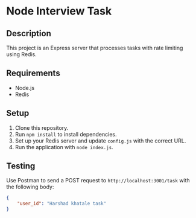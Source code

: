 # Node Interview Task

## Description
This project is an Express server that processes tasks with rate limiting using Redis.

## Requirements
- Node.js
- Redis

## Setup
1. Clone this repository.
2. Run `npm install` to install dependencies.
3. Set up your Redis server and update `config.js` with the correct URL.
4. Run the application with `node index.js`.

## Testing
Use Postman to send a POST request to `http://localhost:3001/task` with the following body:
```json
{
    "user_id": "Harshad khatale task"
}
